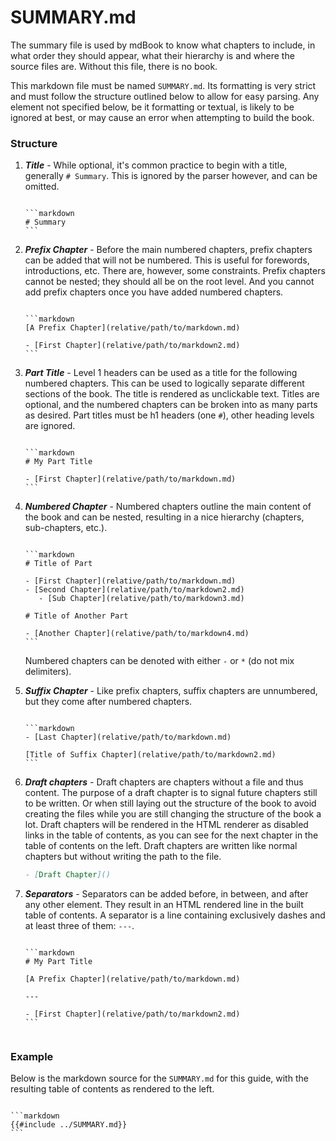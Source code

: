 # SUMMARY.md

The summary file is used by mdBook to know what chapters to include, in what
order they should appear, what their hierarchy is and where the source files
are. Without this file, there is no book.

This markdown file must be named `SUMMARY.md`. Its formatting
is very strict and must follow the structure outlined below to allow for easy
parsing. Any element not specified below, be it formatting or textual, is likely
to be ignored at best, or may cause an error when attempting to build the book.

### Structure

1. ***Title*** - While optional, it's common practice to begin with a title, generally <code
   class="language-markdown"># Summary</code>. This is ignored by the parser however, and
   can be omitted.

   ~~~admonish code
   
   ```markdown
   # Summary
   ```
   
   ~~~

1. ***Prefix Chapter*** - Before the main numbered chapters, prefix chapters can be added
   that will not be numbered. This is useful for forewords,
   introductions, etc. There are, however, some constraints. Prefix chapters cannot be
   nested; they should all be on the root level. And you cannot add
   prefix chapters once you have added numbered chapters.

   ~~~admonish code
   
   ```markdown
   [A Prefix Chapter](relative/path/to/markdown.md)

   - [First Chapter](relative/path/to/markdown2.md)
   ```

   ~~~

1. ***Part Title*** -
   Level 1 headers can be used as a title for the following numbered chapters.
   This can be used to logically separate different sections of the book.
   The title is rendered as unclickable text.
   Titles are optional, and the numbered chapters can be broken into as many parts as desired.
   Part titles must be h1 headers (one `#`), other heading levels are ignored.
   ~~~admonish code
   
   ```markdown
   # My Part Title

   - [First Chapter](relative/path/to/markdown.md)
   ```

   ~~~

1. ***Numbered Chapter*** - Numbered chapters outline the main content of the book
   and can be nested, resulting in a nice hierarchy
   (chapters, sub-chapters, etc.).
   
   ~~~admonish code
   
   ```markdown
   # Title of Part

   - [First Chapter](relative/path/to/markdown.md)
   - [Second Chapter](relative/path/to/markdown2.md)
      - [Sub Chapter](relative/path/to/markdown3.md)

   # Title of Another Part

   - [Another Chapter](relative/path/to/markdown4.md)
   ```

   ~~~

   Numbered chapters can be denoted with either `-` or `*` (do not mix delimiters). 
   
1. ***Suffix Chapter*** - Like prefix chapters, suffix chapters are unnumbered, but they come after 
   numbered chapters.

   ~~~admonish code
   
   ```markdown
   - [Last Chapter](relative/path/to/markdown.md)

   [Title of Suffix Chapter](relative/path/to/markdown2.md)
   ```

   ~~~

1. ***Draft chapters*** - Draft chapters are chapters without a file and thus content.
   The purpose of a draft chapter is to signal future chapters still to be written.
   Or when still laying out the structure of the book to avoid creating the files
   while you are still changing the structure of the book a lot.
   Draft chapters will be rendered in the HTML renderer as disabled links in the table
   of contents, as you can see for the next chapter in the table of contents on the left.
   Draft chapters are written like normal chapters but without writing the path to the file.
   ```markdown
   - [Draft Chapter]()
   ```

1. ***Separators*** - Separators can be added before, in between, and after any other element. They result
   in an HTML rendered line in the built table of contents.  A separator is
   a line containing exclusively dashes and at least three of them: `---`.

   ~~~admonish code   
   
   ```markdown
   # My Part Title
   
   [A Prefix Chapter](relative/path/to/markdown.md)

   ---

   - [First Chapter](relative/path/to/markdown2.md)
   ```
  
   ~~~

### Example

Below is the markdown source for the `SUMMARY.md` for this guide, with the resulting table
of contents as rendered to the left.

~~~admonish code
   
```markdown
{{#include ../SUMMARY.md}}
```

~~~